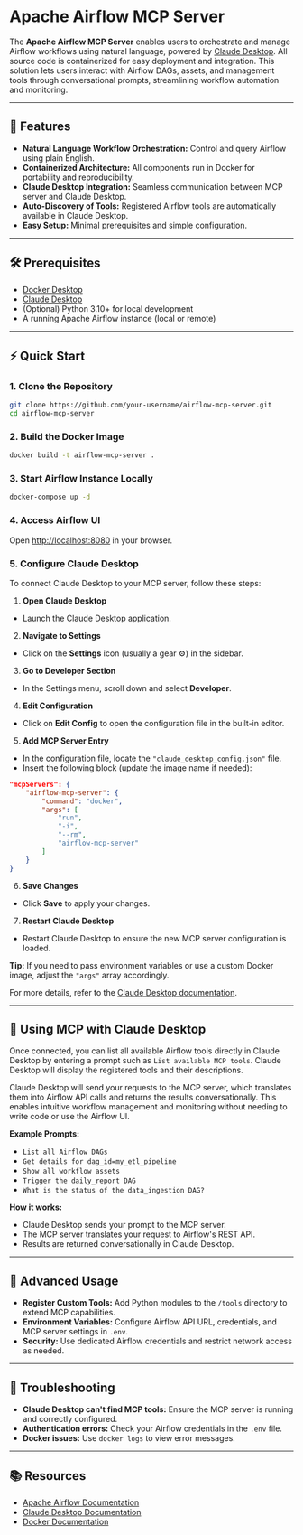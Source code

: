 # Apache Airflow MCP Server

The **Apache Airflow MCP Server** enables users to orchestrate and manage Airflow workflows using natural language, powered by [Claude Desktop](https://claude.ai/). All source code is containerized for easy deployment and integration. This solution lets users interact with Airflow DAGs, assets, and management tools through conversational prompts, streamlining workflow automation and monitoring.

---

## 🚀 Features

- **Natural Language Workflow Orchestration:** Control and query Airflow using plain English.
- **Containerized Architecture:** All components run in Docker for portability and reproducibility.
- **Claude Desktop Integration:** Seamless communication between MCP server and Claude Desktop.
- **Auto-Discovery of Tools:** Registered Airflow tools are automatically available in Claude Desktop.
- **Easy Setup:** Minimal prerequisites and simple configuration.

---

## 🛠 Prerequisites

- [Docker Desktop](https://www.docker.com/products/docker-desktop)
- [Claude Desktop](https://claude.ai/)
- (Optional) Python 3.10+ for local development
- A running Apache Airflow instance (local or remote)

---

## ⚡ Quick Start

### 1. Clone the Repository

```bash
git clone https://github.com/your-username/airflow-mcp-server.git
cd airflow-mcp-server
```

### 2. Build the Docker Image

```bash
docker build -t airflow-mcp-server .
```

### 3. Start Airflow Instance Locally

```bash
docker-compose up -d
```

### 4. Access Airflow UI

Open [http://localhost:8080](http://localhost:8080) in your browser.

### 5. Configure Claude Desktop

To connect Claude Desktop to your MCP server, follow these steps:

1. **Open Claude Desktop**
- Launch the Claude Desktop application.

2. **Navigate to Settings**
- Click on the **Settings** icon (usually a gear ⚙️) in the sidebar.

3. **Go to Developer Section**
- In the Settings menu, scroll down and select **Developer**.

4. **Edit Configuration**
- Click on **Edit Config** to open the configuration file in the built-in editor.

5. **Add MCP Server Entry**
- In the configuration file, locate the `"claude_desktop_config.json"` file.
- Insert the following block (update the image name if needed):

```json
"mcpServers": {
    "airflow-mcp-server": {
        "command": "docker",
        "args": [
            "run",
            "-i",
            "--rm",
            "airflow-mcp-server"
        ]
    }
}
```

6. **Save Changes**
- Click **Save** to apply your changes.

7. **Restart Claude Desktop**
- Restart Claude Desktop to ensure the new MCP server configuration is loaded.

**Tip:**
If you need to pass environment variables or use a custom Docker image, adjust the `"args"` array accordingly.

For more details, refer to the [Claude Desktop documentation](https://claude.ai/docs).

---

## 💬 Using MCP with Claude Desktop

Once connected, you can list all available Airflow tools directly in Claude Desktop by entering a prompt such as `List available MCP tools`. Claude Desktop will display the registered tools and their descriptions.

Claude Desktop will send your requests to the MCP server, which translates them into Airflow API calls and returns the results conversationally. This enables intuitive workflow management and monitoring without needing to write code or use the Airflow UI.

**Example Prompts:**
- `List all Airflow DAGs`
- `Get details for dag_id=my_etl_pipeline`
- `Show all workflow assets`
- `Trigger the daily_report DAG`
- `What is the status of the data_ingestion DAG?`

**How it works:**
- Claude Desktop sends your prompt to the MCP server.
- The MCP server translates your request to Airflow's REST API.
- Results are returned conversationally in Claude Desktop.

---

## 🧩 Advanced Usage

- **Register Custom Tools:** Add Python modules to the `/tools` directory to extend MCP capabilities.
- **Environment Variables:** Configure Airflow API URL, credentials, and MCP server settings in `.env`.
- **Security:** Use dedicated Airflow credentials and restrict network access as needed.

---

## 📝 Troubleshooting

- **Claude Desktop can't find MCP tools:** Ensure the MCP server is running and correctly configured.
- **Authentication errors:** Check your Airflow credentials in the `.env` file.
- **Docker issues:** Use `docker logs` to view error messages.

---
## 📚 Resources

- [Apache Airflow Documentation](https://airflow.apache.org/docs/)
- [Claude Desktop Documentation](https://claude.ai/docs)
- [Docker Documentation](https://docs.docker.com/)